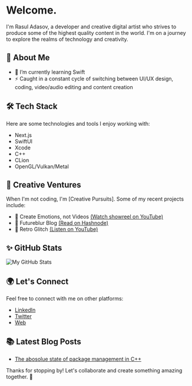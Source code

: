 # Welcome.

I'm Rasul Adasov, a developer and creative digital artist who strives to produce some of the highest quality content in the world. I'm on a journey to explore the realms of technology and creativity.

## 🚀 About Me

- 🌱 I’m currently learning Swift
- ⚡️ Caught in a constant cycle of switching between UI/UX design, coding, video/audio editing and content creation 

## 🛠️ Tech Stack

Here are some technologies and tools I enjoy working with:
- Next.js
- SwiftUI
- Xcode
- C++
- CLion
- OpenGL/Vulkan/Metal

## 🎨 Creative Ventures

When I'm not coding, I'm [Creative Pursuits]. Some of my recent projects include:

- 🎨 Create Emotions, not Videos [(Watch showreel on YouTube)](https://youtu.be/lEJwP7UA_PA)
- 📖 Futureblur Blog [(Read on Hashnode)](https://blog.futureblur.com)
- 🎵 Retro Glitch [(Listen on YouTube)](https://youtu.be/89iXrz1Cdt8)

## ✨ GitHub Stats

![My GitHub Stats](https://github-readme-stats.vercel.app/api?username=rdsov&show_icons=true&theme=dark)

## 🌍 Let's Connect

Feel free to connect with me on other platforms:

- [LinkedIn](https://www.linkedin.com/in/rasuladasov)
- [Twitter](https://twitter.com/blur4d)
- [Web](https://www.futureblur.com)

## 📚 Latest Blog Posts

<!-- BLOG-POST-LIST:START -->
- [The abosolue state of package management in C++](https://blog.futureblur.com/the-absolute-state-of-package-management-in-cpp)
<!-- BLOG-POST-LIST:END -->

Thanks for stopping by! Let's collaborate and create something amazing together. 🌟
